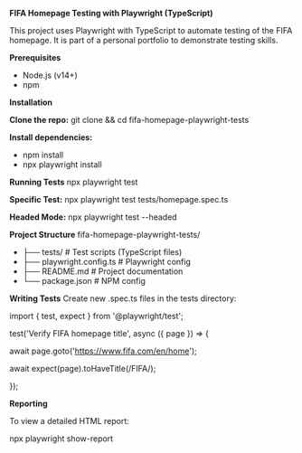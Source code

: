 **FIFA Homepage Testing with Playwright (TypeScript)**

This project uses Playwright with TypeScript to automate testing of the FIFA homepage. It is part of a personal portfolio to demonstrate testing skills.

**Prerequisites**
- Node.js (v14+)
- npm
  
**Installation**

**Clone the repo:**
git clone <repository-url> && cd fifa-homepage-playwright-tests

**Install dependencies:**
- npm install
- npx playwright install

**Running Tests**
npx playwright test

**Specific Test:**
npx playwright test tests/homepage.spec.ts

**Headed Mode:**
npx playwright test --headed

**Project Structure**
fifa-homepage-playwright-tests/
  - ├── tests/                 # Test scripts (TypeScript files)
  - ├── playwright.config.ts   # Playwright config
  - ├── README.md              # Project documentation
  - └── package.json           # NPM config

**Writing Tests**
Create new .spec.ts files in the tests directory:

import { test, expect } from '@playwright/test';

test('Verify FIFA homepage title', async ({ page }) => {

  await page.goto('https://www.fifa.com/en/home');
  
  await expect(page).toHaveTitle(/FIFA/);
  
});

**Reporting**

To view a detailed HTML report:

npx playwright show-report
